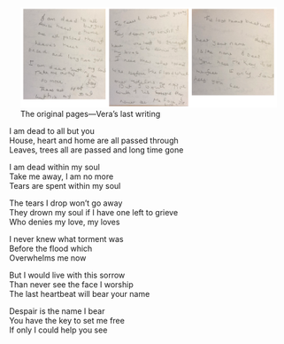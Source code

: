 <figure style="width: 92%; margin: 1em auto;">
  <img src="../images/dead-to-all.png" alt="Three hand-written pages in a wobbly script">
  <figcaption>The original pages—Vera’s last writing</figcaption>
</figure>

I am dead to all but you  
House, heart and home are all passed through  
Leaves, trees all are passed and long time gone

I am dead within my soul  
Take me away, I am no more  
Tears are spent within my soul

The tears I drop won’t go away  
They drown my soul if I have one left to grieve  
Who denies my love, my loves

I never knew what torment was  
Before the flood which  
Overwhelms me now

But I would live with this sorrow  
Than never see the face I worship  
The last heartbeat will bear your name

Despair is the name I bear  
You have the key to set me free  
If only I could help you see
